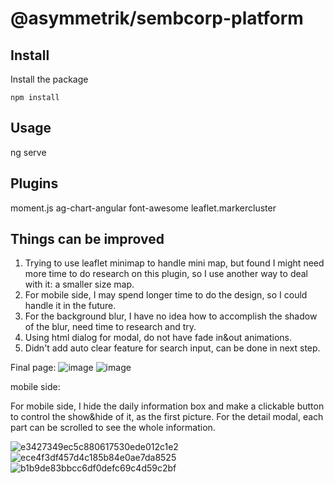 # @asymmetrik/sembcorp-platform

## Install
Install the package
```
npm install
```

## Usage
ng serve

## Plugins
moment.js
ag-chart-angular
font-awesome
leaflet.markercluster


## Things can be improved
1. Trying to use leaflet minimap to handle mini map, but found I might need more time to do research on this plugin, so I use another way to deal with it: a smaller size map.
2. For mobile side, I may spend longer time to do the design, so I could handle it in the future.
3. For the background blur, I have no idea how to accomplish the shadow of the blur, need time to research and try.
4. Using html dialog for modal, do not have fade in&out animations.
5. Didn't add auto clear feature for search input, can be done in next step.

Final page:
![image](https://github.com/karlHuang123/dc-text-repo/assets/81177242/543f1435-c1a7-4295-9a74-1af6e584b87d)
![image](https://github.com/karlHuang123/dc-text-repo/assets/81177242/64cce606-def6-4db1-9fcc-77b1dcb6b00a)

mobile side:

For mobile side, I hide the daily information box and make a clickable button to control the show&hide of it, as the first picture.
For the detail modal, each part can be scrolled to see the whole information.

![e3427349ec5c880617530ede012c1e2](https://github.com/karlHuang123/Sembcorp-platform-repo/assets/81177242/f900b9ee-41ec-49d8-aec1-40fce418d56e)![ece4f3df457d4c185b84e0ae7da8525](https://github.com/karlHuang123/Sembcorp-platform-repo/assets/81177242/8caffb73-bf0c-444b-a32d-25fe29ab6c32)![b1b9de83bbcc6df0defc69c4d59c2bf](https://github.com/karlHuang123/Sembcorp-platform-repo/assets/81177242/f8ccf97a-a0d7-4055-addf-3d9d5c490312)




